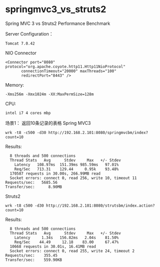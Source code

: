 springmvc3_vs_struts2
=====================

Spring MVC 3 vs Struts2 Performance Benchmark

Server Configuration：

    Tomcat 7.0.42

NIO Connector

    <Connector port="8080" protocol="org.apache.coyote.http11.Http11NioProtocol"
           connectionTimeout="20000" maxThreads="100"
           redirectPort="8443" />

Memory:

    -Xms256m -Xmx1024m -XX:MaxPermSize=128m

CPU: 
    
    intel i7 4 cores mbp

场景1： 返回10条记录的表格
Spring MVC3

    wrk -t8 -c500 -d30 http://192.168.2.101:8080/springmvcbm/index?count=10
    
Results:
```
  8 threads and 500 connections
  Thread Stats   Avg      Stdev     Max   +/- Stdev
    Latency   108.97ms  151.39ms 985.59ms   97.01%
    Req/Sec   713.31    129.44     0.95k    93.48%
  170587 requests in 30.00s, 266.99MB read
  Socket errors: connect 0, read 256, write 10, timeout 11
Requests/sec:   5685.56
Transfer/sec:      8.90MB
```

Struts2

    wrk -t8 c500 -d30 http://192.168.2.101:8080/strutsbm/index.action?count=10

Results:
```
  8 threads and 500 connections
  Thread Stats   Avg      Stdev     Max   +/- Stdev
    Latency     1.34s   156.82ms   2.04s    81.50%
    Req/Sec    44.49     12.18    83.00     67.47%
  10668 requests in 30.01s, 16.41MB read
  Socket errors: connect 0, read 255, write 24, timeout 2
Requests/sec:    355.45
Transfer/sec:    559.90KB
```

